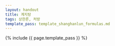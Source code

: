```yaml
---
layout: handout
title: 계지탕
tags: 상한론, 처방
template_pass: template_shanghanlun_formulas.md
---
```



{% include {{ page.template_pass }} %}